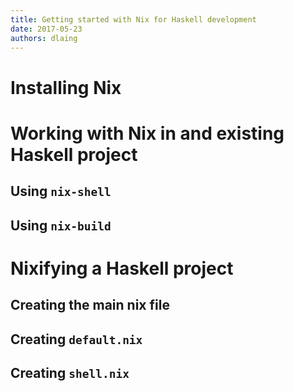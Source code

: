 ```yaml
---
title: Getting started with Nix for Haskell development
date: 2017-05-23
authors: dlaing
---
```


# Installing Nix

# Working with Nix in and existing Haskell project

## Using `nix-shell`

## Using `nix-build`

# Nixifying a Haskell project

## Creating the main nix file

## Creating `default.nix`

## Creating `shell.nix`
